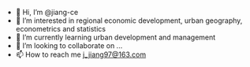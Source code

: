 - 👋 Hi, I’m @jiang-ce
- 👀 I’m interested in regional economic development, urban geography, econometrics and statistics
- 🌱 I’m currently learning urban development and management
- 💞️ I’m looking to collaborate on ...
- 📫 How to reach me j_jiang97@163.com

<!---
jiang-ce/jiang-ce is a ✨ special ✨ repository because its `README.md` (this file) appears on your GitHub profile.
You can click the Preview link to take a look at your changes.
--->
